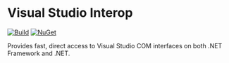 # Visual Studio Interop

[![Build](https://github.com/JeremyKuhne/vsinterop/actions/workflows/dotnet.yml/badge.svg)](https://github.com/JeremyKuhne/vsinterop/actions/workflows/dotnet.yml)
[![NuGet](https://img.shields.io/nuget/v/KlutzyNinja.VisualStudioInterop.svg)](https://www.nuget.org/packages/KlutzyNinja.VisualStudioInterop/)

Provides fast, direct access to Visual Studio COM interfaces on both .NET Framework and .NET.
